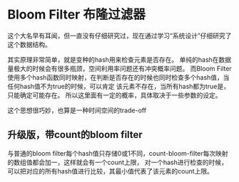 # Bloom Filter 布隆过滤器

这个大名早有耳闻，但一直没有仔细研究过，现在通过学习“系统设计”仔细研究了这个数据结构。

其实原理非常简单，就是变种的hash用来检查元素是否存在。 单纯的hash在数据量极大的时候会有很多瓶颈，空间利用率问题还有冲突概率问题。
而Bloom Filter使用多个hash函数同时映射，在判断是否存在的时候也同时检查多个hash值，当任何hash值不为true的时候，可以肯定
该元素不存在，当所有hash都为true是，只能确定可能存在。 所以这里面有一定的概率，具体取决于一些参数的设定。

这个思想很巧妙，也算是一种时间空间的trade-off


## 升级版，带count的bloom filter
与普通的bloom filter每个hash值只存储0或1不同，count-bloom-filter每次映射的数组值都会加一，这样就会有一个count上限，
对一个hash进行检查的时候，可以把对应的所有hash值进行比较，其最小值代表了该元素的count上限。